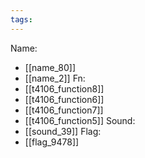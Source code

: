 ```yaml
---
tags:
---
```

Name:
- [[name_80]]
- [[name_2]]
Fn:
- [[t4106_function8]]
- [[t4106_function6]]
- [[t4106_function7]]
- [[t4106_function5]]
Sound:
- [[sound_39]]
Flag:
- [[flag_9478]]
